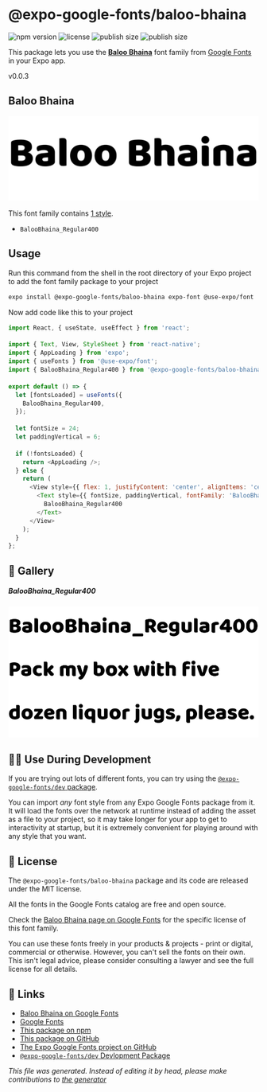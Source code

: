 # @expo-google-fonts/baloo-bhaina

![npm version](https://flat.badgen.net/npm/v/@expo-google-fonts/baloo-bhaina)
![license](https://flat.badgen.net/github/license/expo/google-fonts)
![publish size](https://flat.badgen.net/packagephobia/install/@expo-google-fonts/baloo-bhaina)
![publish size](https://flat.badgen.net/packagephobia/publish/@expo-google-fonts/baloo-bhaina)

This package lets you use the [**Baloo Bhaina**](https://fonts.google.com/specimen/Baloo+Bhaina) font family from [Google Fonts](https://fonts.google.com/) in your Expo app.

v0.0.3

## Baloo Bhaina

![Baloo Bhaina](./font-family.png)

This font family contains [1 style](#gallery).

- `BalooBhaina_Regular400`

## Usage

Run this command from the shell in the root directory of your Expo project to add the font family package to your project
```sh
expo install @expo-google-fonts/baloo-bhaina expo-font @use-expo/font
```

Now add code like this to your project
```js
import React, { useState, useEffect } from 'react';

import { Text, View, StyleSheet } from 'react-native';
import { AppLoading } from 'expo';
import { useFonts } from '@use-expo/font';
import { BalooBhaina_Regular400 } from '@expo-google-fonts/baloo-bhaina';

export default () => {
  let [fontsLoaded] = useFonts({
    BalooBhaina_Regular400,
  });

  let fontSize = 24;
  let paddingVertical = 6;

  if (!fontsLoaded) {
    return <AppLoading />;
  } else {
    return (
      <View style={{ flex: 1, justifyContent: 'center', alignItems: 'center' }}>
        <Text style={{ fontSize, paddingVertical, fontFamily: 'BalooBhaina_Regular400' }}>
          BalooBhaina_Regular400
        </Text>
      </View>
    );
  }
};

```

## 🔡 Gallery

##### BalooBhaina_Regular400
![BalooBhaina_Regular400](./86bbf2a9f2b3936c4b1907de7136a4ca0f71efacfe22b7a6fa1b8a8a81f86282.ttf.png)


## 👩‍💻 Use During Development

If you are trying out lots of different fonts, you can try using the [`@expo-google-fonts/dev` package](https://github.com/expo/google-fonts/tree/master/font-packages/dev#readme).

You can import *any* font style from any Expo Google Fonts package from it. It will load the fonts
over the network at runtime instead of adding the asset as a file to your project, so it may take longer
for your app to get to interactivity at startup, but it is extremely convenient
for playing around with any style that you want.

## 📖 License

The `@expo-google-fonts/baloo-bhaina` package and its code are released under the MIT license.

All the fonts in the Google Fonts catalog are free and open source.

Check the [Baloo Bhaina page on Google Fonts](https://fonts.google.com/specimen/Baloo+Bhaina) for the specific license of this font family.

You can use these fonts freely in your products & projects - print or digital, commercial or otherwise. However, you can't sell the fonts on their own. This isn't legal advice, please consider consulting a lawyer and see the full license for all details.

## 🔗 Links

- [Baloo Bhaina on Google Fonts](https://fonts.google.com/specimen/Baloo+Bhaina)
- [Google Fonts](https://fonts.google.com/)
- [This package on npm](https://www.npmjs.com/package/@expo-google-fonts/baloo-bhaina)
- [This package on GitHub](https://github.com/expo/google-fonts/tree/master/font-packages/baloo-bhaina)
- [The Expo Google Fonts project on GitHub](https://github.com/expo/google-fonts)
- [`@expo-google-fonts/dev` Devlopment Package](https://github.com/expo/google-fonts/tree/master/font-packages/dev)


*This file was generated. Instead of editing it by head, please make contributions to [the generator](https://github.com/expo/google-fonts/tree/master/packages/generator)*
